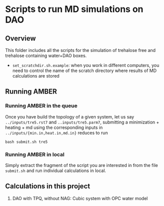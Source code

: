 # Scripts to run MD simulations on DAO

## Overview

This folder includes all the scripts for the simulation of trehalose free and trehalose containing water+DAO boxes. 


* `set_scratchdir.sh.example`: when you work in different computers, you need to control the name of the scratch directory where results of MD calculations are stored

## Running AMBER

### Running AMBER in the queue

Once you have build the topology of a given system, let us say `../inputs/tre5.rst7` and `..inputs/tre5.parm7`, submitting a minimization + heating + md using the corresponding inputs in `../inputs/{min.in,heat.in,md.in}` reduces to run

```
bash submit.sh tre5
```

### Running AMBER in local

Simply extract the fragment of the script you are interested in from the file `submit.sh` and run individual calculations in local.

## Calculations in this project

1. DAO with TPQ, without NAG: Cubic system with OPC water model

